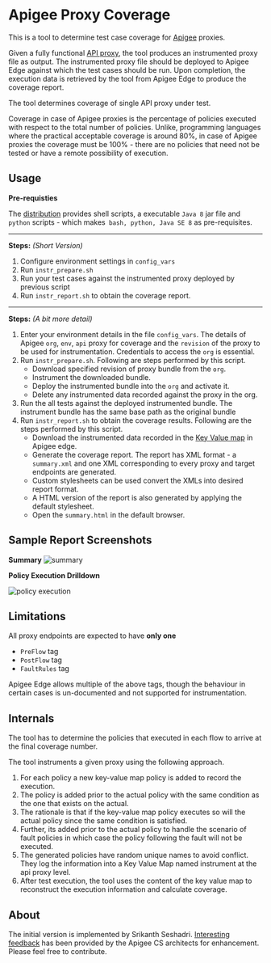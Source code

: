 Apigee Proxy Coverage
==================

This is a tool to determine test case coverage for [Apigee](www.apigee.com) proxies.

Given a fully functional [API proxy](http://apigee.com/docs/), the tool produces an instrumented proxy file as output. The instrumented proxy file should be deployed to Apigee Edge against which the test cases should be run. Upon completion, the execution data is retrieved by the tool from Apigee Edge to produce the coverage report.

The tool determines coverage of single API proxy under test.

Coverage in case of Apigee proxies is the percentage of policies executed with respect to the total number of policies. Unlike, programming languages where the practical acceptable coverage is around 80%, in case of Apigee proxies the coverage must be 100% -  there are no policies that need not be tested or have a remote possibility of execution.

Usage
--------

**Pre-requisties**

The [distribution](https://github.com/sriki77/apigee-proxy-coverage/tree/master/dist) provides shell scripts, a executable `Java 8` jar file and `python` scripts - which makes` bash, python, Java SE 8` as pre-requisites.

---

**Steps:** *(Short Version)*

1. Configure environment settings in `config_vars`
2. Run `instr_prepare.sh`
3. Run your test cases against the instrumented proxy deployed by previous script
4. Run `instr_report.sh` to obtain the coverage report.

---

**Steps:** *(A bit more detail)*

1. Enter your environment details in the file `config_vars`. The details of Apigee `org`, `env`, `api` proxy for coverage and the `revision` of the proxy to be used for instrumentation. Credentials to access the `org` is essential.
2. Run `instr_prepare.sh`. Following are steps performed by this script.
	+ Download specified revision of proxy bundle from the `org`.
	+ Instrument the downloaded bundle.
	+ Deploy the instrumented bundle into the `org` and activate it.
	+ Delete any instrumented data recorded against the proxy in the org.
3. Run the all tests against the deployed instrumented bundle. The instrument bundle has the same base path as the original bundle
4. Run `instr_report.sh` to obtain the coverage results. Following are the steps performed by this script.
	+  Download the instrumented data recorded in the [Key Value map](http://apigee.com/docs/api-services/content/persist-data-using-keyvaluemap) in Apigee edge.
	+  Generate the coverage report. The report has XML format - a `summary.xml` and one XML corresponding to every proxy and target endpoints are generated.
	+  Custom stylesheets can be used convert the XMLs  into desired report format.
	+  A HTML version of the report is also generated by applying the default stylesheet.
	+  Open the  `summary.html` in the default browser.

Sample Report Screenshots
--------------------------------------

**Summary**
![summary](https://raw.githubusercontent.com/sriki77/apigee-proxy-coverage/master/sample_summary.png)

**Policy Execution Drilldown**

![policy execution](https://raw.githubusercontent.com/sriki77/apigee-proxy-coverage/master/policy_exec.png)

Limitations
--------------
All proxy endpoints are expected to have **only one**

+  `PreFlow` tag
+  `PostFlow` tag
+  `FaultRules` tag
	
Apigee Edge allows multiple of the above tags, though the behaviour in certain cases is un-documented and not supported for instrumentation.

	
Internals
------------

The tool has to determine the policies that executed in each flow to arrive at the final coverage number.

The tool instruments a given proxy using the following approach.

1.  For each policy a new key-value map policy is added to record the execution. 
2.  The policy is added prior to the actual policy with the same condition as the one that exists on the actual. 
3.  The rationale is that if the key-value map policy executes so will the actual policy since the same condition is satisfied. 
4.  Further, its added prior to the actual policy to handle the scenario of fault policies in which case the  policy following the  fault will not be executed. 
2.  The generated policies have random unique names to avoid conflict. They log the information into a Key Value Map named instrument at the api proxy level.  
3.  After test execution, the tool uses the content of the key value map to reconstruct the execution information and calculate coverage.

About
--------
The initial version is implemented by Srikanth Seshadri. [Interesting feedback](https://github.com/sriki77/apigee-proxy-coverage/issues?state=open) has been provided by the Apigee CS architects for enhancement. Please feel free to contribute.


